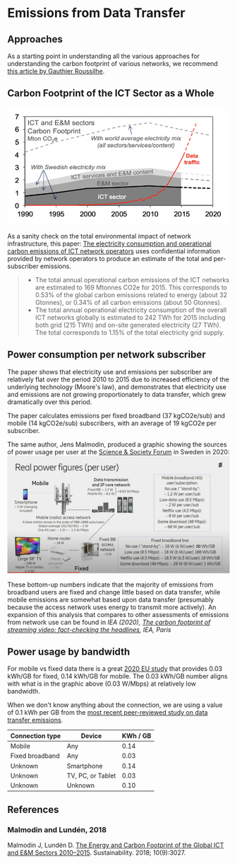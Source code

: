 # Emissions from Data Transfer

## Approaches
As a starting point in understanding all the various approaches for understanding the carbon footprint of various networks, we recommend [this article by Gauthier Roussilhe](https://gauthierroussilhe.com/articles/explications-sur-l-empreinte-carbone-du-streaming-et-du-transfert-de-donnees).

## Carbon Footprint of the ICT Sector as a Whole
![Global ICT footprint vs bandwidth](./malmodin-sweden-2018.png)

As a sanity check on the total environmental impact of network infrastructure, this paper: [The electricity consumption and operational carbon emissions of ICT network operators](https://www.diva-portal.org/smash/get/diva2:1177210/FULLTEXT01.pdf) uses confidential information provided by network operators to produce an estimate of the total and per-subscriber emissions.

> - The total annual operational carbon emissions of the ICT networks are estimated to 169 Mtonnes CO2e for 2015. This corresponds to 0.53% of the global carbon emissions related to energy (about 32 Gtonnes), or 0.34% of all carbon emissions (about 50 Gtonnes).
> - The total annual operational electricity consumption of the overall ICT networks globally is estimated to 242 TWh for 2015 including both grid (215 TWh) and on-site generated electricity (27 TWh). The total corresponds to 1.15% of the total electricity grid supply.

## Power consumption per network subscriber

The paper shows that electricity use and emissions per subscriber are relatively flat over the period 2010 to 2015 due to increased efficiency of the underlying technology (Moore's law), and demonstrates that electricity use and emissions are not growing proportionately to data transfer, which grew dramatically over this period.

The paper calculates emissions per fixed broadband (37 kgCO2e/sub) and mobile (14 kgCO2e/sub) subscribers, with an average of 19 kgCO2e per subscriber.

The same author, Jens Malmodin, produced a graphic showing the sources of power usage per user at the [Science & Society Forum](https://www.youtube.com/watch?v=Xo0PB5i_b4Y&t=2520s) in Sweden in 2020:
![Real power figures per user](malmodin2020.png)

These bottom-up numbers indicate that the majority of emissions from broadband users are fixed and change little based on data transfer, while mobile emissions are somewhat based upon data transfer (presumably because the access network uses energy to transmit more actively). An expansion of this analysis that compares to other assessments of emissions from network use can be found in *IEA (2020), [The carbon footprint of streaming video: fact-checking the headlines]( https://www.iea.org/commentaries/the-carbon-footprint-of-streaming-video-fact-checking-the-headlines), IEA, Paris*

## Power usage by bandwidth

For mobile vs fixed data there is a great [2020 EU study](https://circabc.europa.eu/sd/a/8b7319ba-ce4f-49ea-a6e6-b28df00b20d1/ICT%20impact%20study%20final.pdf) that provides 0.03 kWh/GB for fixed, 0.14 kWh/GB for mobile. The 0.03 kWh/GB number aligns with what is in the graphic above (0.03 W/Mbps) at relatively low bandwidth.

When we don't know anything about the connection, we are using a value of 0.1 kWh per GB from the [most recent peer-reviewed study on data transfer emissions](https://www.mdpi.com/2071-1050/10/7/2494).

| Connection type | Device | KWh / GB
| --- | --- | ---
| Mobile | Any | 0.14
| Fixed broadband | Any | 0.03
| Unknown | Smartphone | 0.14
| Unknown | TV, PC, or Tablet | 0.03
| Unknown | Unknown | 0.10

## References

### Malmodin and Lundén, 2018

Malmodin J, Lundén D. [The Energy and Carbon Footprint of the Global ICT and E&M Sectors 2010–2015](https://doi.org/10.3390/su10093027). Sustainability. 2018; 10(9):3027.
